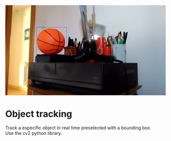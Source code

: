 <img src="./images/tracking_screenshot_20.07.2023.png" alt="captura" width="700"/>


# Object tracking

Track a especific object in real time preselected with a bounding box.  
Use the cv2 python library.
